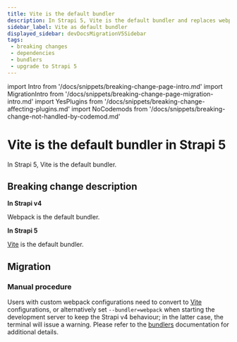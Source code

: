 ```yaml
---
title: Vite is the default bundler
description: In Strapi 5, Vite is the default bundler and replaces webpack.
sidebar_label: Vite as default bundler
displayed_sidebar: devDocsMigrationV5Sidebar
tags:
 - breaking changes
 - dependencies
 - bundlers
 - upgrade to Strapi 5
---
```


import Intro from '/docs/snippets/breaking-change-page-intro.md'
import MigrationIntro from '/docs/snippets/breaking-change-page-migration-intro.md'
import YesPlugins from '/docs/snippets/breaking-change-affecting-plugins.md'
import NoCodemods from '/docs/snippets/breaking-change-not-handled-by-codemod.md'

# Vite is the default bundler in Strapi 5

In Strapi 5, Vite is the default bundler.

<Intro />
<YesPlugins />
<NoCodemods />

## Breaking change description

<SideBySideContainer>

<SideBySideColumn>

**In Strapi v4**

Webpack is the default bundler.

</SideBySideColumn>

<SideBySideColumn>

**In Strapi 5**

[Vite](https://vitejs.dev/) is the default bundler.


</SideBySideColumn>

</SideBySideContainer>

## Migration

<MigrationIntro />

### Manual procedure

Users with custom webpack configurations need to convert to [Vite](https://vitejs.dev/) configurations, or alternatively set `--bundler=webpack` when starting the development server to keep the Strapi v4 behaviour; in the latter case, the terminal will issue a warning. Please refer to the [bundlers](/dev-docs/admin-panel-customization#bundlers) documentation for additional details.
